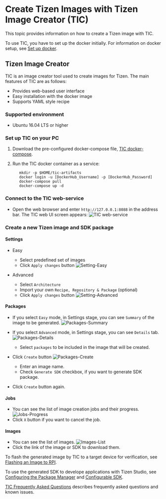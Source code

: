 # Create Tizen Images with Tizen Image Creator (TIC)

This topic provides information on how to create a Tizen image with TIC.

To use TIC, you have to set up the docker initially. For information on docker setup, see [Set up docker](../reference/set-up-docker.md).

## Tizen Image Creator

TIC is an image creator tool used to create images for Tizen. The main features of TIC are as follows:

- Provides web-based user interface
- Easy installation with the docker image
- Supports YAML style recipe

### Supported environment

- Ubuntu 16.04 LTS or higher

### Set up TIC on your PC

1. Download the pre-configured docker-compose file, [TIC docker-compose](https://raw.githubusercontent.com/Samsung/tizen-docs/master/docs/platform/developing/media/docker-compose.yaml).

2. Run the TIC docker container as a service:

   ```shell
      mkdir -p $HOME/tic-artifacts
      docker login -u [DockerHub_Username] -p [DockerHub_Password]
      docker-compose pull
      docker-compose up -d
   ```

### Connect to the TIC web-service

   * Open the web browser and enter `http://127.0.0.1:8088` in the address bar. The TIC web UI screen appears:
   ![TIC web-service](./media/tic-ui.png)

### Create a new Tizen image and SDK package

#### Settings
   * Easy
     * Select predefined set of images
     * Click `Apply changes` button
     ![Setting-Easy](./media/tic-ui.png)

   * Advanced
     * Select `Architecture`
     * Import your own `Recipe, Repository & Package` (optional)
     * Click `Apply changes` button
     ![Setting-Advanced](./media/tic-settings-advanced.png)

#### Packages
   * If you select `Easy` mode, in Settings stage, you can see `Summary` of the image to be generated.
      ![Packages-Summary](./media/tic-packages-summary.png)

   * If you select `Advanced` mode, in Settings stage, you can see `Details` tab.
   ![Packages-Details](./media/tic-packages-details.png)
     * Select `packages` to be included in the image that will be created.
   * Click `Create` button
   ![Packages-Create](./media/tic-packages-create.png)
     * Enter an image name.
     * Check `Generate SDK` checkbox, if you want to generate SDK package.
   * Click `Create` button again.

#### Jobs
   * You can see the list of image creation jobs and their progress.
   ![Jobs-Progress](./media/tic-jobs-progress.png)
   * Click `X` button if you want to cancel the job.

#### Images
   * You can see the list of images.
   ![Images-List](./media/tic-images-list.png)
   * Click the link of the image or SDK to download them.

To flash the generated image by TIC to a target device for verification, see [Flashing an Image to RPI](flashing-rpi.md).

To use the generated SDK to develope applications with Tizen Studio, see [Configuring the Package Manager](../../application/tizen-studio/setup/advanced-configuration.md) and [Configurable SDK](../../application/tizen-studio/configurable-sdk/configurable-sdk.md).

[TIC Frequently Asked Questions](../reference/tic-faq.md) describes frequently asked questions and known issues.
